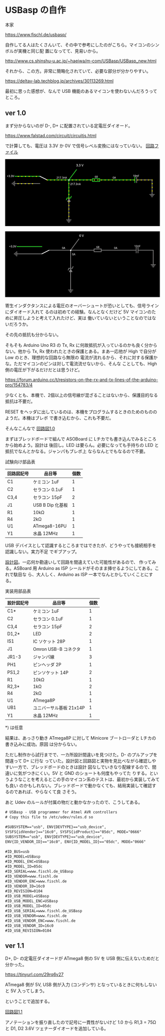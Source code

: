 # USBasp の自作

本家

https://www.fischl.de/usbasp/

自作してる人はたくさんいて、その中で参考にしたのがこちら。マイコンのシンボルが実機と同じ配
置になってて、見易いから。

http://www.cs.shinshu-u.ac.jp/~haeiwa/m-com/USBasp/USBasp_new.html

それから、この方。非常に簡略化されていて、必要な部分が分かりやすい。

https://deltav-lab.techblog.jp/archives/30113269.html

最初に思った感想が、なんで USB 機能のあるマイコンを使わないんだろうってところ。

## ver 1.0

まず分からないのが D-, D+ に配置されている定電圧ダイオード。

https://www.falstad.com/circuit/circuitjs.html

で計算しても、電圧は 3.3V か 0V で信号レベル変換にはなっていない。
[回路ファイル](./misc/USB-D_Diode_why.txt)

![D が High](./misc/USB-D_High.png)

![D が Low](./misc/USB-D_Low.png)

寄生インダクタンスによる電圧のオーバーシュートが恐いとしても、信号ラインにダイオード入れて
るのは初めての経験。なんとなくだけど 5V マイコンのために昇圧しようと考えて入れたけど、実は
働いていないということなのではないだろうか。

その先の抵抗も分からない。

そもそも Arduino Uno R3 の Tx, Rx に何故抵抗が入っているのかも良く分からない。他から Tx,
Rx 使われたときの保護とある。まあ一応他が High で自分が Low のとき、理想的な回路なら無限の
電流が流れるから、それに対する保護かな。ただマイコンのピンは対して電流流せないから、そんな
ことしても、High 側の電圧が下がるだけだとは思うけど。

https://forum.arduino.cc/t/resistors-on-the-rx-and-tx-lines-of-the-arduino-pro/154783/4

少なくとも、本機で、2個以上の信号線が混ざることはないから、保護目的なる抵抗は不要だ。

RESET をヘッダに出しているのは、本機をプログラムするときのためのもののようだ。本機はブレボ
で書き込むから、これも不要だ。

そんなこんなで
[回路図1.0](./kicad/USBasp_1.0/USBasp_1.0.pdf)

まずはブレッドボードで組んで ASOBoard に Lチカでも書き込んでみるところから始めよう。設計は
後回し。LED は要らん。必要になっても手持ちの LED と抵抗でなんとかなる。ジャンパもブレボ上
ならなんとでもなるので不要。

試験向け部品表

| 回路図記号 | 品目等 | 個数 |
| ---        | ---    | ---  |
| C1         | ケミコン 1uF | 1 |
| C2         | セラコン 0.1uF   | 1 |
| C3,4       | セラコン 15pF    | 2 |
| J1         | USB B Dip 化基板 | 1 |
| R1         | 10kΩ            | 1 |
| R4         | 2kΩ             | 1 |
| U1         | ATmega8-16PU     | 1 |
| Y1         | 水晶 12MHz       | 1 |

USB デバイスとして認識するところまではできたが、どうやっても接続相手を認識しない。実力不足
でギブアップ。

[設計図](./librecad/USBasp1.0.pdf)。一応何か勘違いして回路を間違えていた可能性があるので、
作ってみる。ASBoard 用 Arduino as ISP シールドがそのまま挿せるようにしてある。これで駄目な
ら、大人しく、Arduino as ISP 一本でなんとかしていくことにする。

実装用部品表

| 設計図記号 | 品目等                  | 個数 |
| ---        | ---                     | ---  |
| C1*        | ケミコン 1uF            | 1    |
| C2         | セラコン 0.1uF          | 1    |
| C3,4       | セラコン 15pF           | 2    |
| D1,2*      | LED                     | 2    |
| IS1        | IC ソケット 28P         | 1    |
| J1         | Omron USB-B コネクタ    | 1    |
| JR1-3      | ジャンパ線              | 3    |
| PH1        | ピンヘッダ 2P           | 1    |
| PS1,2      | ピンソケット 14P        | 2    |
| R1         | 10kΩ                   | 1    |
| R2,3*      | 1kΩ                    | 2    |
| R4         | 2kΩ                    | 1    |
| U1         | ATmega8P                | 1    |
| UB1        | ユニバーサル基板 21x14P | 1    |
| Y1         | 水晶 12MHz              | 1    |

*) は任意

結果は、あっさり動き ATmega8P に対して Minicore ブートローダと Lチカの書き込みに成功。原因
は分からない。

ただし制作から試行までで、一カ所設計間違いを見つけた。D- のプルアップを間違って D+ に行な
っていた。設計図と回路図と実物を見比べながら確認しやすい一方で、ブレッドボードのときは設計
図なしでいきなり配線するので、間違いに気がつきにくい。5V と GND のショートも何度もやってた
りする。というようなことを考えるとこの手のマイコン系のテストは、最初から実装してみても良い
のかもしれない。ブレッドボードで動かなくても、結局実装して確認するのであれば、やらなくて良
さそう。

あと Udev のルールが付属の物だと動かなかったので、こうしてある。

```
# USBasp - USB programmer for Atmel AVR controllers
# Copy this file to /etc/udev/rules.d so

#SUBSYSTEM=="usb", ENV{DEVTYPE}=="usb_device", SYSFS{idVendor}=="16c0", SYSFS{idProduct}=="05dc", MODE="0666"
SUBSYSTEM=="usb", ENV{DEVTYPE}=="usb_device", ENV{ID_VENDOR_ID}=="16c0", ENV{ID_MODEL_ID}=="05dc", MODE="0666"

#ID_BUS=usb
#ID_MODEL=USBasp
#ID_MODEL_ENC=USBasp
#ID_MODEL_ID=05dc
#ID_SERIAL=www.fischl.de_USBasp
#ID_VENDOR=www.fischl.de
#ID_VENDOR_ENC=www.fischl.de
#ID_VENDOR_ID=16c0
#ID_REVISION=0104
#ID_USB_MODEL=USBasp
#ID_USB_MODEL_ENC=USBasp
#ID_USB_MODEL_ID=05dc
#ID_USB_SERIAL=www.fischl.de_USBasp
#ID_USB_VENDOR=www.fischl.de
#ID_USB_VENDOR_ENC=www.fischl.de
#ID_USB_VENDOR_ID=16c0
#ID_USB_REVISION=0104
```

## ver 1.1

D+, D- の定電圧ダイオードが ATmega8 側の 5V を USB 側に伝えないためだと分かった。

https://tinyurl.com/29rq6v27

ATmega8 側が 5V, USB 側が入力 (コンデンサ) となっているときに何もしないと 5V 入ってしまう。

ということで追加する。

[回路図1.1](./kicad/USBasp_1.1/USBasp_1.1.pdf)

アノテーションを振り直したので記号に一貫性がないけど 1.0 から R1,3 = 75Ω と D1, D2 3.6V
ツェナーダイオードを追加している。
